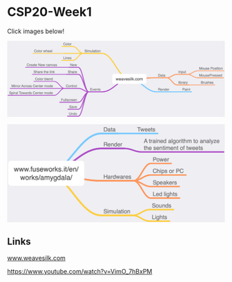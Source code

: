 # CSP20-Week1

Click images below!


![image](http://github.com/chengjun334/CP2-Week1/raw/master/weavesilk.com.png)

![image](http://github.com/chengjun334/CSP20-Week1/raw/master/fuse-amygdala.png)



## Links
www.weavesilk.com

https://www.youtube.com/watch?v=VimO_7hBxPM
